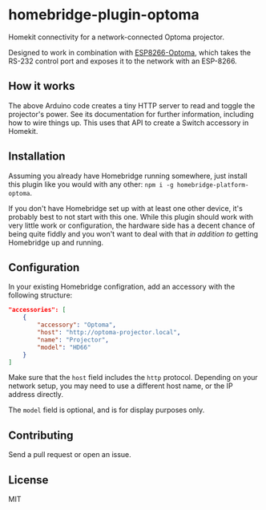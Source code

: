 # homebridge-plugin-optoma

Homekit connectivity for a network-connected Optoma projector.

Designed to work in combination with [ESP8266-Optoma](https://github.com/Firehed/ESP8266-Optoma), which takes the RS-232 control port and exposes it to the network with an ESP-8266.

## How it works

The above Arduino code creates a tiny HTTP server to read and toggle the projector's power.
See its documentation for further information, including how to wire things up.
This uses that API to create a Switch accessory in Homekit.

## Installation

Assuming you already have Homebridge running somewhere, just install this plugin like you would with any other: `npm i -g homebridge-platform-optoma`.

If you don't have Homebridge set up with at least one other device, it's probably best to not start with this one.
While this plugin should work with very little work or configuration, the hardware side has a decent chance of being quite fiddly and you won't want to deal with that _in addition to_ getting Homebridge up and running.

## Configuration

In your existing Homebridge configration, add an accessory with the following structure:

```json
"accessories": [
    {
        "accessory": "Optoma",
        "host": "http://optoma-projector.local",
        "name": "Projector",
        "model": "HD66"
    }
]
```

Make sure that the `host` field includes the `http` protocol.
Depending on your network setup, you may need to use a different host name, or the IP address directly.

The `model` field is optional, and is for display purposes only.

## Contributing

Send a pull request or open an issue.

## License

MIT
